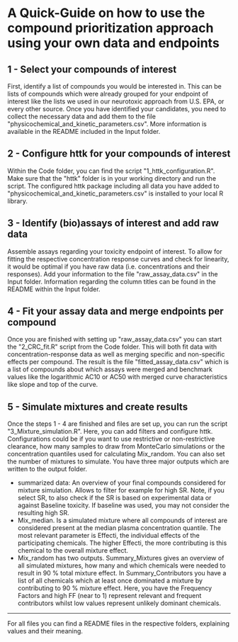 # A Quick-Guide on how to use the compound prioritization approach using your own data and endpoints

## 1 - Select your compounds of interest
First, identify a list of compounds you would be interested in. This can be lists of compounds which were already grouped for your endpoint of interest like the lists we used in our neurotoxic approach from U.S. EPA, or every other source. Once you have identified your candidates, you need to collect the necessary data and add them to the file "physicochemical_and_kinetic_parameters.csv". More information is available in the README included in the Input folder. 

## 2 - Configure httk for your compounds of interest
Within the Code folder, you can find the script "1_httk_configuration.R". Make sure that the "httk" folder is in your working directory and run the script. The configured httk package including all data you have added to "physicochemical_and_kinetic_parameters.csv" is installed to your local R library. 

## 3 - Identify (bio)assays of interest and add raw data
Assemble assays regarding your toxicity endpoint of interest. To allow for fitting the respective concentration response curves and check for linearity, it would be optimal if you have raw data (i.e. concentrations and their responses). Add your information to the file "raw_assay_data.csv" in the Input folder. Information regarding the column titles can be found in the README within the Input folder. 

## 4 - Fit your assay data and merge endpoints per compound
Once you are finished with setting up "raw_assay_data.csv" you can start the "2_CRC_fit.R" script from the Code folder. This will both fit data with concentration-response data as well as merging specific and non-specific effects per compound. The result is the file "fitted_assay_data.csv" which is a list of compounds about which assays were merged and benchmark values like the logarithmic AC10 or AC50 with merged curve characteristics like slope and top of the curve.

## 5 - Simulate mixtures and create results
Once the steps 1 - 4 are finished and files are set up, you can run the script "3_Mixture_simulation.R". Here, you can add filters and configure httk. Configurations could be if you want to use restrictive or non-restrictive clearance, how many samples to draw from MonteCarlo simulations or the concentration quantiles used for calculating Mix_random. You can also set the number of mixtures to simulate. You have three major outputs which are written to the output folder.
 - summarized data: An overview of your final compounds considered for mixture simulation. Allows to filter for example for high SR. Note, if you select SR, to also check if the SR is based on experimental data or against Baseline toxicity. If baseline was used, you may not consider the resulting high SR.
 - Mix_median. Is a simulated mixture where all compounds of interest are considered present at the median plasma concentration quantile. The most relevant parameter is Effecti, the individual effects of the participating chemicals. The higher Effecti, the more contributing is this chemical to the overall mixture effect. 
 - Mix_random has two outputs. Summary_Mixtures gives an overview of all simulated mixtures, how many and which chemicals were needed to result in 90 % total mixture effect. In Summary_Contributors you have a list of all chemicals which at least once dominated a mixture by contributing to 90 % mixture effect. Here, you have the Frequency Factors and high FF (near to 1) represent relevant and frequent contributors whilst low values represent unlikely dominant chemicals. 

-------------------------------------------------------------------------------------------------------------------

For all files you can find a README files in the respective folders, explaining values and their meaning. 
